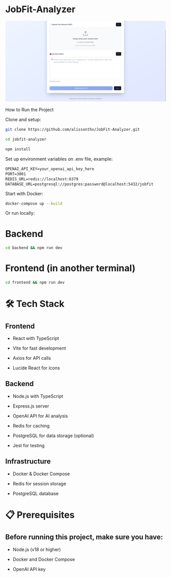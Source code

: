 # JobFit-Analyzer

<img src="frontend/public/page.png">

How to Run the Project

Clone and setup:

```bash
git clone https://github.com/alissonthx/JobFit-Analyzer.git
```

```bash
cd jobfit-analyzer
```

```bash
npm install
```

Set up environment variables on .env file, example:

```
OPENAI_API_KEY=your_openai_api_key_here
PORT=3001
REDIS_URL=redis://localhost:6379
DATABASE_URL=postgresql://postgres:password@localhost:5432/jobfit
```

Start with Docker:

```bash
docker-compose up --build
```

Or run locally:

# Backend

``` bash
cd backend && npm run dev
``` 

# Frontend (in another terminal)

```bash
cd frontend && npm run dev
```

# 🛠️ Tech Stack
## Frontend

- React with TypeScript

- Vite for fast development

- Axios for API calls

- Lucide React for icons

## Backend

- Node.js with TypeScript

- Express.js server

- OpenAI API for AI analysis

- Redis for caching

- PostgreSQL for data storage (optional)

- Jest for testing

## Infrastructure

- Docker & Docker Compose

- Redis for session storage

- PostgreSQL database

# 📋 Prerequisites

## Before running this project, make sure you have:

- Node.js (v18 or higher)

- Docker and Docker Compose

- OpenAI API key
